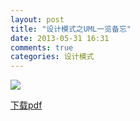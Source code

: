 ```yaml
---
layout: post
title: "设计模式之UML一览备忘"
date: 2013-05-31 16:31
comments: true
categories: 设计模式
---
```

![](http://yunbgs.com/images/design_patterns_uml.png)

[下载pdf](http://yunbgs.com/download/pdf/designpatternscard.pdf "设计模式之UML一览")

